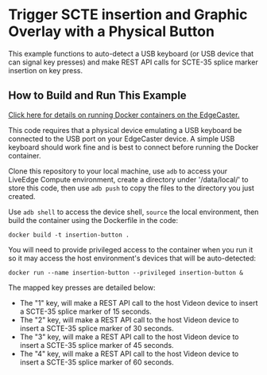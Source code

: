 # Trigger SCTE insertion and Graphic Overlay with a Physical Button

This example functions to auto-detect a USB keyboard (or USB device that can signal key presses) and make REST API calls for SCTE-35 splice marker insertion on key press.

## How to Build and Run This Example

[Click here for details on running Docker containers on the EdgeCaster.](https://support.videonlabs.com/hc/en-us/articles/4408583092115-Using-Docker-with-LiveEdge-Compute)

This code requires that a physical device emulating a USB keyboard be connected to the USB port on your EdgeCaster device. A simple USB keyboard should work fine and is best to connect before running the Docker container.

Clone this repository to your local machine, use `adb` to access your LiveEdge Compute environment, create a directory under '/data/local/' to store this code, then use `adb push` to copy the files to the directory you just created.

Use `adb shell` to access the device shell, `source` the local environment, then build the container using the Dockerfile in the code:

```
docker build -t insertion-button .
```

You will need to provide privileged access to the container when you run it so it may access the host environment's devices that will be auto-detected:

```
docker run --name insertion-button --privileged insertion-button &
```
The mapped key presses are detailed below:
* The "1" key, will make a REST API call to the host Videon device to insert a SCTE-35 splice marker of 15 seconds.
* The "2" key, will make a REST API call to the host Videon device to insert a SCTE-35 splice marker of 30 seconds.
* The "3" key, will make a REST API call to the host Videon device to insert a SCTE-35 splice marker of 45 seconds.
* The "4" key, will make a REST API call to the host Videon device to insert a SCTE-35 splice marker of 60 seconds.
